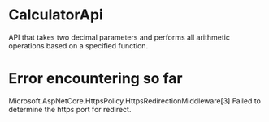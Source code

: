 # CalculatorApi
API that takes two decimal parameters and performs all arithmetic operations based on a specified function.

# Error encountering so far
Microsoft.AspNetCore.HttpsPolicy.HttpsRedirectionMiddleware[3] Failed to determine the https port for redirect.
